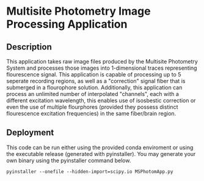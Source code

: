 # Multisite Photometry Image Processing Application
## Description
This application takes raw image files produced by the Multisite Photometry System and processes those images into 1-dimensional traces representing flourescence signal. This application is capable of processing up to 5 seperate recording regions, as well as a "correction" signal fiber that is submerged in a flourophore solution. Additionally, this application can process an unlimited number of interpolated "channels", each with a different excitation wavelength, this enables use of isosbestic correction or even the use of multiple flourphores (provided they possess distinct flourescence excitation frequencies) in the same fiber/brain region.
## Deployment
This code can be run either using the provided conda enviroment or using the executable release (generated with pyinstaller). You may generate your own binary using the pyinstaller command below.
```
pyinstaller --onefile --hidden-import=scipy.io MSPhotomApp.py
```

